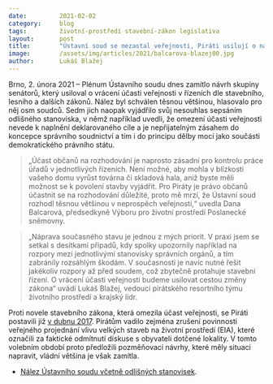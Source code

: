 ```yaml
---
date:         2021-02-02
category:     blog
tags:         životní-prostředí stavební-zákon legislativa 
layout:       post
title:        "Ústavní soud se nezastal veřejnosti, Piráti usilují o nápravu"
image:        /assets/img/articles/2021/balcarova-blazej00.jpg
author:       Lukáš Blažej
---
```



Brno, 2. února 2021 – Plénum Ústavního soudu dnes zamítlo návrh skupiny senátorů, který usiloval o vrácení účasti veřejnosti v řízeních dle stavebního, lesního a dalších zákonů. Nález byl schválen těsnou většinou, hlasovalo pro něj osm soudců. Sedm jich naopak vyjádřilo svůj nesouhlas sepsáním odlišného stanoviska, v němž například uvedli, že omezení účasti veřejnosti nevede k naplnění deklarovaného cíle a je nepřijatelným zásahem do koncepce správního soudnictví a tím i do principu dělby mocí jako součásti demokratického právního státu.

> „Účast občanů na rozhodování je naprosto zásadní pro kontrolu práce úřadů v jednotlivých řízeních. Není možné, aby mohla v blízkosti vašeho domu vyrůst továrna či skladová hala, aniž byste měli možnost se k povolení stavby vyjádřit. Pro Piráty je právo občanů účastnit se na rozhodování důležité, proto mě mrzí, že Ústavní soud rozhodl těsnou většinou v neprospěch veřejnosti,“ uvedla Dana Balcarová, předsedkyně Výboru pro životní prostředí Poslanecké sněmovny.

> „Náprava současného stavu je jednou z mých priorit. V praxi jsem se setkal s desítkami případů, kdy spolky upozornily například na rozpory mezi jednotlivými stanovisky správních orgánů, a tím zabránily rozsáhlým škodám. V současnosti je navíc nutné řešit jakékoliv rozpory až před soudem, což zbytečně protahuje stavební řízení. O vrácení účasti veřejnosti budeme usilovat cestou změny zákona“ uvádí Lukáš Blažej, vedoucí pirátského resortního týmu životního prostředí a krajský lídr.

Proti novele stavebního zákona, která omezila účast veřejnosti, se Piráti postavili již [v dubnu 2017](https://www.pirati.cz/tiskove-zpravy/novela-stavebniho-zakona.html). Pirátům vadilo zejména zrušení povinnosti veřejného projednání vlivu velkých staveb na životní prostředí (EIA), které označili za faktické odmítnutí diskuse s obyvateli dotčené lokality. V tomto volebním období proto předložili pozměňovací návrhy, které měly situaci napravit, vládní většina je však zamítla.

* [Nález Ústavního soudu včetně odlišných stanovisek](https://www.pirati.cz/assets/pdf/Pl._US_22_17.pdf). 
